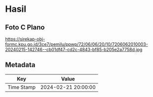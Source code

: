 # Hasil

## Foto C Plano

https://sirekap-obj-formc.kpu.go.id/3ce7/pemilu/ppwp/72/06/06/20/10/7206062010003-20240215-142746--cb01df47-cd2c-4843-bf85-b205e2a7758d.jpg


## Metadata

| Key        | Value               |
| ---------- | ------------------- |
| Time Stamp | 2024-02-21 20:00:00 |



